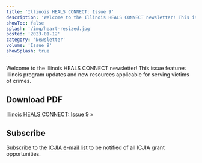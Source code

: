 ```yaml
---
title: 'Illinois HEALS CONNECT: Issue 9'
description: 'Welcome to the Illinois HEALS CONNECT newsletter! This issue features Illinois program updates and new resources applicable for serving victims of crimes.'
showToc: false
splash: '/img/heart-resized.jpg'
posted: '2023-01-12'
category: 'Newsletter'
volume: 'Issue 9'
showSplash: true
---
```


Welcome to the Illinois HEALS CONNECT newsletter! This issue features Illinois program updates and new resources applicable for serving victims of crimes.

## Download PDF

[Illinois HEALS CONNECT: Issue 9](https://ilheals.com/ILHEALSFallWinter2022FINAL.pdf)&nbsp;&raquo;

## Subscribe

Subscribe to the [ICJIA e-mail list](https://visitor.r20.constantcontact.com/manage/optin?v=001MqUcqqvjwLCJXlLMSWbTe3zHHmEQgFeBuHvBcJWTbwgrxFbDSGx4HSUPpI6DJWMUPgbljtLxffqIcGFTgCnr-auak88ybvRxpoJlTMGPtZs%3D) to be notified of all ICJIA grant opportunities.
